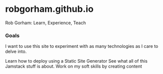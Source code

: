 # robgorham.github.io
Rob Gorham: Learn, Experience, Teach


### Goals
I want to use this site to experiment with as many technologies as I care to delve into.

Learn how to deploy using a Static Site Generator
See what all of this Jamstack stuff is about.
Work on my soft skills by creating content
